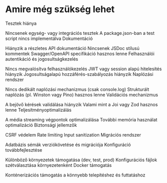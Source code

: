 # Amire még szükség lehet

Tesztek hiánya

Nincsenek egység- vagy integrációs tesztek
A package.json-ban a test script nincs implementálva
Dokumentáció

Hiányzik a részletes API dokumentáció
Nincsenek JSDoc stílusú kommentek
Swagger/OpenAPI specifikáció hasznos lenne
Felhasználói autentikáció és jogosultságkezelés

Nincs megvalósítva felhasználókezelés
JWT vagy session alapú hitelesítés hiányzik
Jogosultságalapú hozzáférés-szabályozás hiányzik
Naplózási rendszer

Nincs dedikált naplózási mechanizmus (csak console.log)
Strukturált naplózás (pl. Winston vagy Pino) hasznos lenne
Validációs mechanizmus

A bejövő kérések validálása hiányzik
Valami mint a Joi vagy Zod hasznos lenne
Teljesítményoptimalizálás

A média streaming végpontok optimalizálása
További memória használat optimalizáció
Biztonsági jellemzők

CSRF védelem
Rate limiting
Input sanitization
Migrációs rendszer

Adatbázis sémák verziókövetése és migrációja
Konfiguráció továbbfejlesztése

Különböző környezetek támogatása (dev, test, prod)
Konfigurációs fájlok szétválasztása környezetenként
Docker támogatás

Konténerizációs támogatás a könnyebb telepítéshez és futtatáshoz
